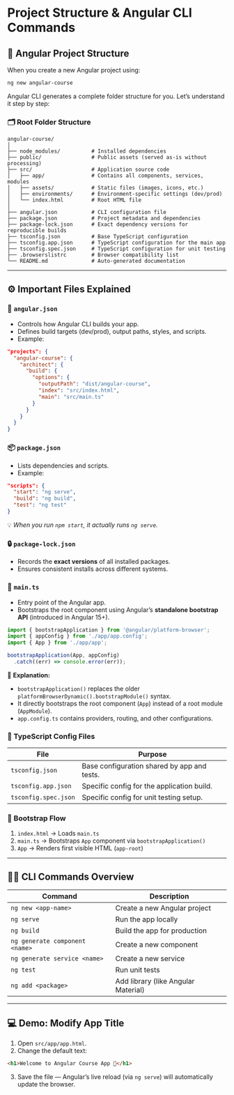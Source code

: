 # Project Structure & Angular CLI Commands


## 📁 Angular Project Structure

When you create a new Angular project using:

```bash
ng new angular-course
```

Angular CLI generates a complete folder structure for you. Let’s understand it step by step:

### 🗂️ Root Folder Structure

```
angular-course/
│
├── node_modules/          # Installed dependencies
├── public/                # Public assets (served as-is without processing)
├── src/                   # Application source code
│   ├── app/               # Contains all components, services, modules
│   ├── assets/            # Static files (images, icons, etc.)
│   ├── environments/      # Environment-specific settings (dev/prod)
│   └── index.html         # Root HTML file
│
├── angular.json           # CLI configuration file
├── package.json           # Project metadata and dependencies
├── package-lock.json      # Exact dependency versions for reproducible builds
├── tsconfig.json          # Base TypeScript configuration
├── tsconfig.app.json      # TypeScript configuration for the main app
├── tsconfig.spec.json     # TypeScript configuration for unit testing
├── .browserslistrc        # Browser compatibility list
└── README.md              # Auto-generated documentation
```

---

## ⚙️ Important Files Explained

### 🧩 `angular.json`

* Controls how Angular CLI builds your app.
* Defines build targets (dev/prod), output paths, styles, and scripts.
* Example:

```json
"projects": {
  "angular-course": {
    "architect": {
      "build": {
        "options": {
          "outputPath": "dist/angular-course",
          "index": "src/index.html",
          "main": "src/main.ts"
        }
      }
    }
  }
}
```

### 📦 `package.json`

* Lists dependencies and scripts.
* Example:

```json
"scripts": {
  "start": "ng serve",
  "build": "ng build",
  "test": "ng test"
}
```

💡 *When you run `npm start`, it actually runs `ng serve`.*

### 🔒 `package-lock.json`

* Records the **exact versions** of all installed packages.
* Ensures consistent installs across different systems.

### 🧠 `main.ts`

* Entry point of the Angular app.
* Bootstraps the root component using Angular’s **standalone bootstrap API** (introduced in Angular 15+).

```typescript
import { bootstrapApplication } from '@angular/platform-browser';
import { appConfig } from './app/app.config';
import { App } from './app/app';

bootstrapApplication(App, appConfig)
  .catch((err) => console.error(err));
```

💬 **Explanation:**

* `bootstrapApplication()` replaces the older `platformBrowserDynamic().bootstrapModule()` syntax.
* It directly bootstraps the root component (`App`) instead of a root module (`AppModule`).
* `app.config.ts` contains providers, routing, and other configurations.

### 📘 TypeScript Config Files

| File                 | Purpose                                     |
| -------------------- | ------------------------------------------- |
| `tsconfig.json`      | Base configuration shared by app and tests. |
| `tsconfig.app.json`  | Specific config for the application build.  |
| `tsconfig.spec.json` | Specific config for unit testing setup.     |

### 🚀 Bootstrap Flow

1. `index.html` → Loads `main.ts`
2. `main.ts` → Bootstraps `App` component via `bootstrapApplication()`
3. `App` → Renders first visible HTML (`app-root`)

---

## 🧑‍💻 CLI Commands Overview

| Command                        | Description                         |
| ------------------------------ | ----------------------------------- |
| `ng new <app-name>`            | Create a new Angular project        |
| `ng serve`                     | Run the app locally                 |
| `ng build`                     | Build the app for production        |
| `ng generate component <name>` | Create a new component              |
| `ng generate service <name>`   | Create a new service                |
| `ng test`                      | Run unit tests                      |
| `ng add <package>`             | Add library (like Angular Material) |

---

## 💻 Demo: Modify App Title

1. Open `src/app/app.html`.
2. Change the default text:

```html
<h1>Welcome to Angular Course App 🚀</h1>
```

3. Save the file — Angular’s live reload (via `ng serve`) will automatically update the browser.

